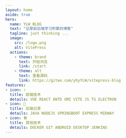 ```yaml
---
layout: home
aside: true
hero:
  name: YLW BLOG
  text: "记录前后端学习积累的博客"
  tagline: just thinking ...
  image:
    src: /logo.png
    alt: VitePress
  actions:
    - theme: brand
      text: 开始浏览
      link: /start
    - theme: alt
      text: 查看源码
      link: https://gitee.com/yhyYLW/vitepress-blog
features:
- icon: ⚡️
  title: 前端技术 
  details: VUE REACT ANTD UMI VITE JS TS ELECTRON
- icon: 🖖
  title: 后端记录
  details: JAVA NODEJS SPRINGBOOT EXPRESS MIDWAY
- icon: 🛠️
  title: 其他技术
  details: DOCKER GIT ANDROID DESKTOP JENKINS
---
```


<script setup>
  import {ref} from "vue"
  const msg = ref('Hello World!')
</script>
